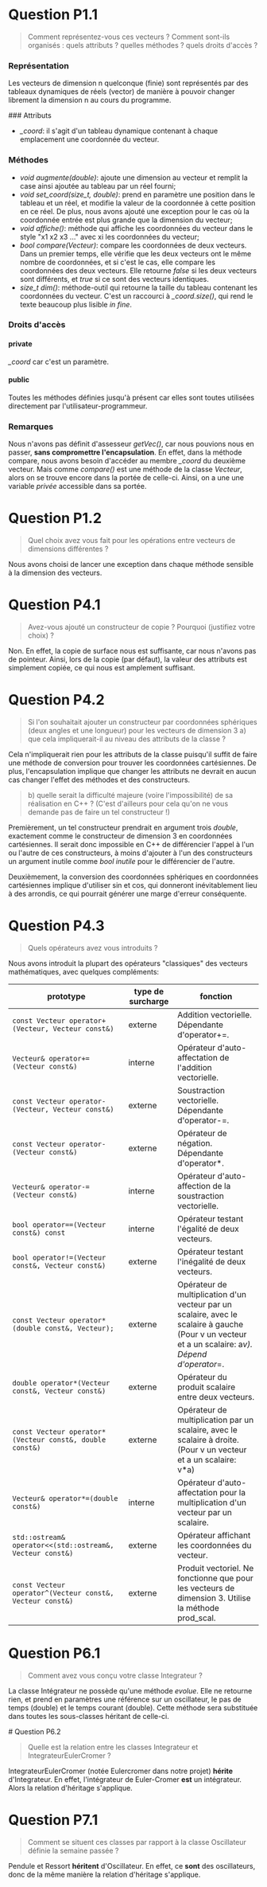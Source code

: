 # Question P1.1
> Comment représentez-vous ces vecteurs ? Comment sont-ils organisés : quels attributs ? quelles méthodes ? quels droits d'accès ?

### Représentation
Les vecteurs de dimension n quelconque (finie) sont représentés par des tableaux dynamiques de réels (vector<double>) de manière à pouvoir changer librement la dimension n au cours du programme.

### Attributs
* *_coord*: il s'agit d'un tableau dynamique contenant à chaque emplacement une coordonnée du vecteur.

### Méthodes
* *void augmente(double)*: ajoute une dimension au vecteur et remplit la case ainsi ajoutée au tableau par un réel fourni;
* *void set_coord(size_t, double)*: prend en paramètre une position dans le tableau et un réel, et modifie la valeur de la coordonnée à cette position en ce réel. De plus, nous avons ajouté une exception pour le cas où la coordonnée entrée est plus grande que la dimension du vecteur;
* *void affiche()*: méthode qui affiche les coordonnées du vecteur dans le style "x1 x2 x3 ..." avec xi les coordonnées du vecteur;
* *bool compare(Vecteur)*: compare les coordonnées de deux vecteurs. Dans un premier temps, elle vérifie que les deux vecteurs ont le même nombre de coordonnées, et si c'est le cas, elle compare les coordonnées des deux vecteurs. Elle retourne *false* si les deux vecteurs sont différents, et *true* si ce sont des vecteurs identiques.
* *size_t dim()*: méthode-outil qui retourne la taille du tableau contenant les coordonnées du vecteur. C'est un raccourci à *_coord.size()*, qui rend le texte beaucoup plus lisible *in fine*.

### Droits d'accès
#### private
*_coord* car c'est un paramètre.

#### public
Toutes les méthodes définies jusqu'à présent car elles sont toutes utilisées directement par l'utilisateur-programmeur.

### Remarques
Nous n'avons pas définit d'assesseur *getVec()*, car nous pouvions nous en passer, **sans compromettre l'encapsulation**. En effet, dans la méthode compare, nous avons besoin d'accéder au membre *_coord* du deuxième vecteur. Mais comme *compare()* est une méthode de la classe *Vecteur*, alors on se trouve encore dans la portée de celle-ci. Ainsi, on a une une variable *privée* accessible dans sa portée.


# Question P1.2
> Quel choix avez vous fait pour les opérations entre vecteurs de dimensions différentes ?

Nous avons choisi de lancer une exception dans chaque méthode sensible à la dimension des vecteurs.


# Question P4.1
> Avez-vous ajouté un constructeur de copie ? Pourquoi (justifiez votre choix) ?

Non. En effet, la copie de surface nous est suffisante, car nous n'avons pas de pointeur. Ainsi, lors de la copie (par défaut), la valeur des attributs est simplement copiée, ce qui nous est amplement suffisant.

# Question P4.2
> Si l'on souhaitait ajouter un constructeur par coordonnées sphériques (deux angles et une longueur) pour les vecteurs de dimension 3
> a) que cela impliquerait-il au niveau des attributs de la classe ?

Cela n'impliquerait rien pour les attributs de la classe puisqu'il suffit de faire une méthode de conversion pour trouver les coordonnées cartésiennes. De plus, l'encapsulation implique que changer les attributs ne devrait en aucun cas changer l'effet des méthodes et des constructeurs.


> b) quelle serait la difficulté majeure (voire l'impossibilité) de sa réalisation en C++ ? (C'est d'ailleurs pour cela qu'on ne vous demande pas de faire un tel constructeur !)

Premièrement, un tel constructeur prendrait en argument trois *double*, exactement comme le constructeur de dimension 3 en coordonnées cartésiennes. Il serait donc impossible en C++ de différencier l'appel à l'un ou l'autre de ces constructeurs, à moins d'ajouter à l'un des constructeurs un argument inutile comme *bool inutile* pour le différencier de l'autre.

Deuxièmement, la conversion des coordonnées sphériques en coordonnées cartésiennes implique d'utiliser sin et cos, qui donneront inévitablement lieu à des arrondis, ce qui pourrait générer une marge d'erreur conséquente.

# Question P4.3
> Quels opérateurs avez vous introduits ?

Nous avons introduit la plupart des opérateurs "classiques" des vecteurs mathématiques, avec quelques compléments:

| prototype | type de surcharge | fonction |
| --- | --- | --- |
| `const Vecteur operator+(Vecteur, Vecteur const&)` | externe | Addition vectorielle. Dépendante d'operator+=. |
| `Vecteur& operator+=(Vecteur const&)` | interne | Opérateur d'auto-affectation de l'addition vectorielle. |
| `const Vecteur operator-(Vecteur, Vecteur const&)` | externe | Soustraction vectorielle. Dépendante d'operator-=. |
| `const Vecteur operator-(Vecteur const&)` | externe | Opérateur de négation. Dépendante d'operator*. |
| `Vecteur& operator-=(Vecteur const&)` | interne | Opérateur d'auto-affection de la soustraction vectorielle. |
| `bool operator==(Vecteur const&) const` | interne | Opérateur testant l'égalité de deux vecteurs. |
| `bool operator!=(Vecteur const&, Vecteur const&)` | externe | Opérateur testant l'inégalité de deux vecteurs. |
| `const Vecteur operator*(double const&, Vecteur);` | externe | Opérateur de multiplication d'un vecteur par un scalaire, avec le scalaire à gauche (Pour v un vecteur et a un scalaire: a*v). Dépend d'operator*=. |
| `double operator*(Vecteur const&, Vecteur const&)` | externe | Opérateur du produit scalaire entre deux vecteurs. |
| `const Vecteur operator*(Vecteur const&, double const&)` | externe | Opérateur de multiplication par un scalaire, avec le scalaire à droite. (Pour v un vecteur et a un scalaire: v*a) |
| `Vecteur& operator*=(double const&)` | interne | Opérateur d'auto-affectation pour la multiplication d'un vecteur par un scalaire. |
| `std::ostream& operator<<(std::ostream&, Vecteur const&)` | externe | Opérateur affichant les coordonnées du vecteur. |
| `const Vecteur operator^(Vecteur const&, Vecteur const&)` | externe | Produit vectoriel. Ne fonctionne que pour les vecteurs de dimension 3. Utilise la méthode prod_scal.|


# Question P6.1
> Comment avez vous conçu votre classe Integrateur ?

La classe Intégrateur ne possède qu'une méthode _evolue_. Elle ne retourne rien, et prend en paramètres une référence sur un oscillateur, le pas de temps (double) et le temps courant (double).
Cette méthode sera substituée dans toutes les sous-classes héritant de celle-ci.

# Question P6.2
> Quelle est la relation entre les classes Integrateur et IntegrateurEulerCromer ?

IntegrateurEulerCromer (notée Eulercromer dans notre projet) **hérite** d'Integrateur. En effet, l'intégrateur de Euler-Cromer **est** un intégrateur. Alors la relation d'héritage s'applique.

# Question P7.1
> Comment se situent ces classes par rapport à la classe Oscillateur définie la semaine passée ?

Pendule et Ressort **héritent** d'Oscillateur. En effet, ce **sont** des oscillateurs, donc de la même manière la relation d'héritage s'applique.
